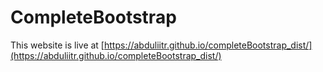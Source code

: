 # CompleteBootstrap

This website is live at [https://abduliitr.github.io/completeBootstrap_dist/](https://abduliitr.github.io/completeBootstrap_dist/)
